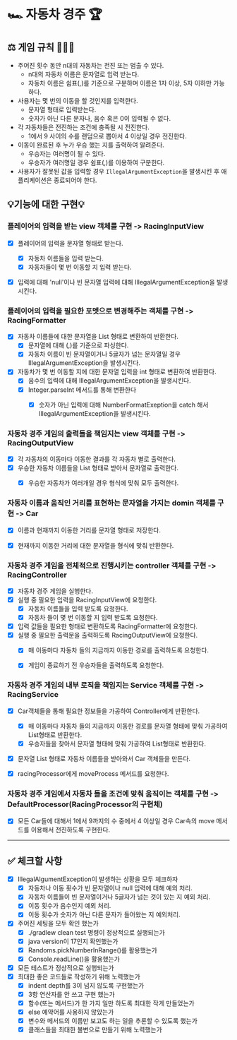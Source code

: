 # 🏎️ 자동차 경주 🏆

## ⚖️ 게임 규칙 🧑🏻‍⚖️

- 주어진 횟수 동안 n대의 자동차는 전진 또는 멈출 수 있다.
    - n대의 자동차 이름은 문자열로 입력 받는다.
    - 자동차 이름은 쉼표(,)를 기준으로 구분하며 이름은 1자 이상, 5자 이하만 가능하다.
- 사용자는 몇 번의 이동을 할 것인지를 입력한다.
    - 문자열 형태로 입력받는다.
    - 숫자가 아닌 다른 문자나, 음수 혹은 0이 입력될 수 없다.
- 각 자동차들은 전진하는 조건에 충족될 시 전진한다.
    - 1에서 9 사이의 수를 랜덤으로 뽑아서 4 이상일 경우 전진한다.
- 이동이 완료된 후 누가 우승 했는 지를 출력하여 알려준다.
    - 우승자는 여러명이 될 수 있다.
    - 우승자가 여러명일 경우 쉼표(,)를 이용하여 구분한다.
- 사용자가 잘못된 값을 입력할 경우 `IllegalArgumentException`을 발생시킨 후 애플리케이션은 종료되어야 한다.


## 💡기능에 대한 구현💡

### 플레이어의 입력을 받는 view 객체를 구현 -> RacingInputView

- [x] 플레이어의 입력을 문자열 형태로 받는다.
    - [x] 자동차 이름들을 입력 받는다.
    - [x] 자동차들이 몇 번 이동할 지 입력 받는다.
- [x] 입력에 대해 'null'이나 빈 문자열 입력에 대해 IllegalArgumentException을 발생시킨다.


### 플레이어의 입력을 필요한 포멧으로 변경해주는 객체를 구현 -> RacingFormatter

- [x] 자동차 이름들에 대한 문자열을 List 형태로 변환하여 반환한다.
    - [x] 문자열에 대해 (,)를 기준으로 파싱한다.
    - [x] 자동차 이름이 빈 문자열이거나 5글자가 넘는 문자열일 경우 IllegalArgumentException을 발생시킨다.
- [x] 자동차가 몇 번 이동할 지에 대한 문자열 입력을 int 형태로 변환하여 반환한다.
    - [x] 음수의 입력에 대해 IllegalArgumentException을 발생시킨다.
    - [x] Integer.parseInt 메서드를 통해 변환한다
        - [x] 숫자가 아닌 입력에 대해 NumberFormatExeption을 catch 해서 IllegalArgumentException을 발생시킨다.


### 자동차 경주 게임의 출력들을 책임지는 view 객체를 구현 -> RacingOutputView

- [x] 각 자동차의 이동마다 이동한 결과를 각 자동차 별로 출력한다.
- [x] 우승한 자동차 이름들을 List 형태로 받아서 문자열로 출력한다.
    - [x] 우승한 자동차가 여러개일 경우 형식에 맞춰 모두 출력한다.


### 자동차 이름과 움직인 거리를 표현하는 문자열을 가지는 domin 객체를 구현 -> Car

- [x] 이름과 현재까지 이동한 거리를 문자열 형태로 저장한다.
- [x] 현재까지 이동한 거리에 대한 문자열을 형식에 맞춰 반환한다.


### 자동차 경주 게임을 전체적으로 진행시키는 controller 객체를 구현 -> RacingController

- [x] 자동차 경주 게임을 실행한다.
- [x] 실행 중 필요한 입력을 RacingInputView에 요청한다.
    - [x] 자동차 이름들을 입력 받도록 요청한다.
    - [x] 자동차 들이 몇 번 이동할 지 입력 받도록 요청한다.
- [x] 입력 값들을 필요한 형태로 변환하도록 RacingFormatter에 요청한다.
- [x] 실행 중 필요한 출력문을 출력하도록 RacingOutputView에 요청한다.
    - [x] 매 이동마다 자동차 들의 지금까지 이동한 경로를 출력하도록 요청한다.
    - [x] 게임이 종료하기 전 우승자들을 출력하도록 요청한다.


### 자동차 경주 게임의 내부 로직을 책임지는 Service 객체를 구현 -> RacingService

- [x] Car객체들을 통해 필요한 정보들을 가공하여 Controller에게 반환한다.
    - [x] 매 이동마다 자동차 들의 지금까지 이동한 경로를 문자열 형태에 맞춰 가공하여 List형태로 반환한다.
    - [x] 우승자들을 찾아서 문자열 형태에 맞춰 가공하여 List형태로 반환한다.
- [x] 문자열 List 형태로 자동차 이름들을 받아와서 Car 객체들을 만든다.
- [x] racingProcessor에게 moveProcess 메서드를 요청한다.


### 자동차 경주 게임에서 자동차 들을 조건에 맞춰 움직이는 객체를 구현 -> DefaultProcessor(RacingProcessor의 구현체)

- [x] 모든 Car들에 대해서 1에서 9까지의 수 중에서 4 이상일 경우 Car속의 move 메서드를 이용해서 전진하도록 구현한다.


---------------------------------------------

## ✅ 체크할 사항

- [x] IllegalAlgumentException이 발생하는 상황을 모두 체크하자
    - [x] 자동차나 이동 횟수가 빈 문자열이나 null 입력에 대해 예외 처리.
    - [x] 자동차 이름들이 빈 문자열이거나 5글자가 넘는 것이 있는 지 예외 처리.
    - [x] 이동 횟수가 음수인지 예외 처리.
    - [x] 이동 횟수가 숫자가 아닌 다른 문자가 들어왔는 지 예외처리.
- [x] 주어진 세팅을 모두 확인 했는가
    - [x] ./gradlew clean test 명령이 정상적으로 실행되는가
    - [x] java version이 17인지 확인했는가
    - [x] Randoms.pickNumberInRange()를 활용했는가
    - [x] Console.readLine()을 활용했는가
- [x] 모든 테스트가 정상적으로 실행되는가
- [x] 최대한 좋은 코드들로 작성하기 위해 노력했는가
    - [x] indent depth를 3이 넘지 않도록 구현했는가
    - [x] 3항 연산자를 안 쓰고 구현 했는가
    - [x] 함수(또는 메서드)가 한 가지 일만 하도록 최대한 작게 만들었는가
    - [x] else 예약어를 사용하지 않았는가
    - [x] 변수와 메서드의 이름만 보고도 하는 일을 추론할 수 있도록 했는가
    - [x] 클래스들을 최대한 불변으로 만들기 위해 노력했는가